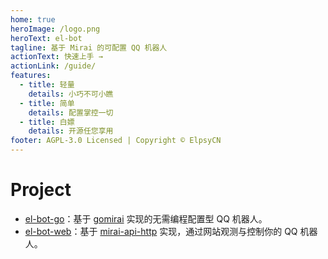 ```yaml
---
home: true
heroImage: /logo.png
heroText: el-bot
tagline: 基于 Mirai 的可配置 QQ 机器人
actionText: 快速上手 →
actionLink: /guide/
features:
  - title: 轻量
    details: 小巧不可小瞧
  - title: 简单
    details: 配置掌控一切
  - title: 白嫖
    details: 开源任您享用
footer: AGPL-3.0 Licensed | Copyright © ElpsyCN
---
```


# Project

- [el-bot-go](https://github.com/ElpsyCN/el-bot-go)：基于 [gomirai](https://github.com/Logiase/gomirai) 实现的无需编程配置型 QQ 机器人。
- [el-bot-web](https://github.com/ElpsyCN/el-bot-web)：基于 [mirai-api-http](https://github.com/mamoe/mirai-api-http) 实现，通过网站观测与控制你的 QQ 机器人。

